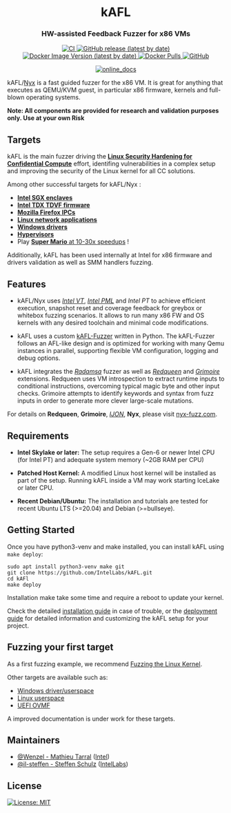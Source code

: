 <h1 align="center">
  <br>kAFL</br>
</h1>

<h3 align="center">
HW-assisted Feedback Fuzzer for x86 VMs
</h3>

<p align="center">
  <a href="https://github.com/IntelLabs/kAFL/actions/workflows/CI.yml">
    <img src="https://github.com/IntelLabs/kAFL/actions/workflows/CI.yml/badge.svg" alt="CI">
  </a>
  <a href="https://github.com/IntelLabs/kAFL/releases">
    <img alt="GitHub release (latest by date)" src="https://img.shields.io/github/v/release/IntelLabs/kAFL">
  </a>
  <a href="https://hub.docker.com/r/intellabs/kafl">
    <img alt="Docker Image Version (latest by date)" src="https://img.shields.io/docker/v/intellabs/kafl?label=Docker%20Image">
  </a>
  <a href="https://hub.docker.com/r/intellabs/kafl">
    <img alt="Docker Pulls" src="https://img.shields.io/docker/pulls/intellabs/kafl">
  </a>
  <a href="https://github.com/IntelLabs/kAFL/blob/master/LICENSE.md">
    <img alt="GitHub" src="https://img.shields.io/github/license/IntelLabs/kafl">
  </a>
</p>
<p align="center">
  <a href="https://IntelLabs.github.io/kAFL/">
    <img src="https://img.shields.io/badge/Online-Documentation-green?style=for-the-badge&logo=gitbook" alt="online_docs"/>
  </a>
</p>

kAFL/[Nyx](https://nyx-fuzz.com) is a fast guided fuzzer for the x86 VM. It is great for anything that
executes as QEMU/KVM guest, in particular x86 firmware, kernels and full-blown
operating systems.

**Note: All components are provided for research and validation purposes only.
Use at your own Risk**

## Targets

kAFL is the main fuzzer driving the [**Linux Security Hardening for Confidential Compute**](https://github.com/intel/ccc-linux-guest-hardening) effort, identifing vulnerabilities in a complex setup and improving the security of the Linux kernel for all CC solutions.

Among other successful targets for kAFL/Nyx :

- [**Intel SGX enclaves**](https://www.usenix.org/conference/usenixsecurity22/presentation/cloosters)
- [**Intel TDX TDVF firmware**](https://github.com/hemx0147/TDVFuzz)
- [**Mozilla Firefox IPCs**](https://dl.acm.org/doi/10.1145/3492321.3519591)
- [**Linux network applications** ](https://dl.acm.org/doi/10.1145/3492321.3519591)
- [**Windows drivers**](https://github.com/IntelLabs/kAFL/issues/53)
- [**Hypervisors**](https://www.usenix.org/conference/usenixsecurity21/presentation/schumilo)
- Play [**Super Mario** at 10-30x speedups](https://dl.acm.org/doi/10.1145/3492321.3519591) !

Additionally, kAFL has been used internally at Intel for x86 firmware and drivers validation as well as SMM handlers fuzzing.

## Features

- kAFL/Nyx uses [_Intel VT_](https://www.intel.com/content/www/us/en/virtualization/virtualization-technology/intel-virtualization-technology.html), [_Intel PML_](https://www.intel.com/content/dam/www/public/us/en/documents/white-papers/page-modification-logging-vmm-white-paper.pdf) and _Intel PT_ to achieve efficient execution, snapshot reset and coverage feedback for greybox or whitebox fuzzing scenarios. It allows to run many x86 FW and OS kernels with any desired toolchain and minimal code 
modifications.

- kAFL uses a custom [kAFL-Fuzzer](https://github.com/IntelLabs/kafl.fuzzer)
  written in Python. The kAFL-Fuzzer follows an AFL-like design and is optimized
  for working with many Qemu instances in parallel, supporting flexible VM
  configuration, logging and debug options.

- kAFL integrates the [_Radamsa_](https://gitlab.com/akihe/radamsa) fuzzer as well as [_Redqueen_](https://github.com/RUB-SysSec/redqueen) and [_Grimoire_](https://github.com/RUB-SysSec/grimoire) extensions. Redqueen uses VM introspection to extract runtime inputs to conditional instructions, overcoming typical magic byte and other input checks. Grimoire attempts to identify keywords and syntax from fuzz inputs in order to generate more clever large-scale mutations.

For details on **Redqueen**, **Grimoire**, [_IJON_](https://github.com/RUB-SysSec/ijon), **Nyx**, please visit [nyx-fuzz.com](https://nyx-fuzz.com).


## Requirements

- **Intel Skylake or later:** The setup requires a Gen-6 or newer Intel CPU (for
  Intel PT) and adequate system memory (~2GB RAM per CPU)

- **Patched Host Kernel:** A modified Linux host kernel will be installed as part
  of the setup. Running kAFL inside a VM may work starting IceLake or later CPU.

- **Recent Debian/Ubuntu:** The installation and tutorials are
  tested for recent Ubuntu LTS (>=20.04) and Debian (>=bullseye).


## Getting Started

Once you have python3-venv and make installed, you can install kAFL using `make deploy`:

```shell
sudo apt install python3-venv make git
git clone https://github.com/IntelLabs/kAFL.git
cd kAFl
make deploy
```

Installation make take some time and require a reboot to update your kernel.

Check the detailed [installation guide](https://intellabs.github.io/kAFL/tutorials/installation.html) in case
of trouble, or the [deployment guide](https://intellabs.github.io/kAFL/reference/deployment.html) for detailed
information and customizing the kAFL setup for your project.

## Fuzzing your first target

As a first fuzzing example, we recommend [Fuzzing the Linux Kernel](https://intellabs.github.io/kAFL/tutorials/fuzzing_linux_kernel.html).

Other targets are available such as:

- [Windows driver/userspace](https://intellabs.github.io/kAFL/tutorials/windows/index.html)
- [Linux userspace](https://github.com/IntelLabs/kafl.targets/tree/master/linux-user)
- [UEFI OVMF](https://github.com/IntelLabs/kafl.targets/tree/master/uefi_ovmf_64)

A improved documentation is under work for these targets.

## Maintainers

- [@Wenzel - Mathieu Tarral](https://github.com/Wenzel) ([Intel](https://github.com/IntelLabs))
- [@il-steffen - Steffen Schulz](https://github.com/il-steffen) ([IntelLabs](https://github.com/IntelLabs))

## License

[![License: MIT](https://img.shields.io/badge/License-MIT-yellow.svg)](https://opensource.org/licenses/MIT)
